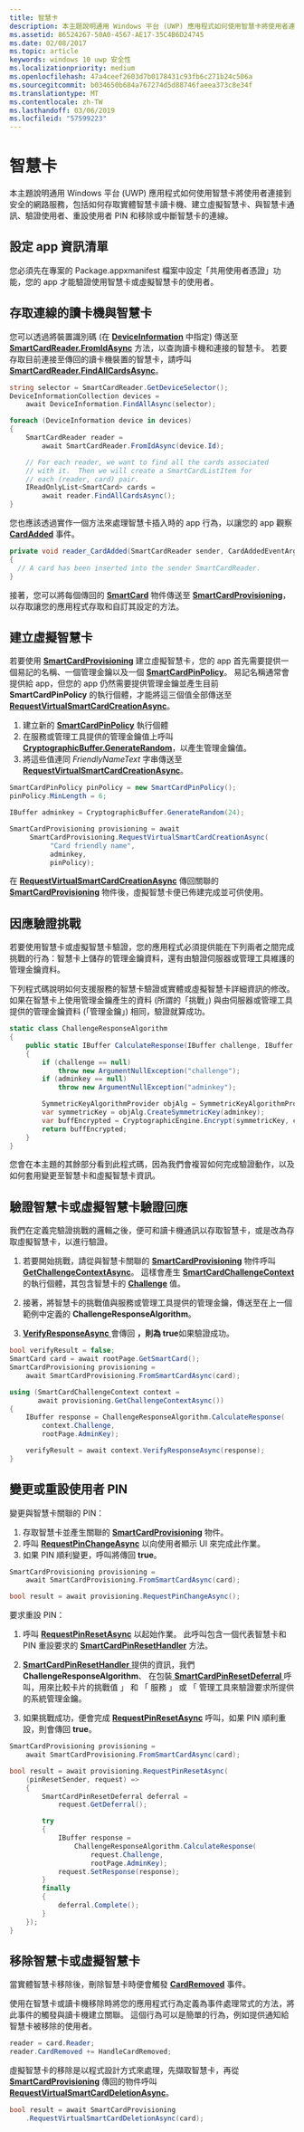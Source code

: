 ```yaml
---
title: 智慧卡
description: 本主題說明通用 Windows 平台 (UWP) 應用程式如何使用智慧卡將使用者連接到安全的網路服務，包括如何存取實體智慧卡讀卡機、建立虛擬智慧卡、與智慧卡通訊、驗證使用者、重設使用者 PIN 和移除或中斷智慧卡的連線。
ms.assetid: 86524267-50A0-4567-AE17-35C4B6D24745
ms.date: 02/08/2017
ms.topic: article
keywords: windows 10 uwp 安全性
ms.localizationpriority: medium
ms.openlocfilehash: 47a4ceef2603d7b0178431c93fb6c271b24c506a
ms.sourcegitcommit: b034650b684a767274d5d88746faeea373c8e34f
ms.translationtype: MT
ms.contentlocale: zh-TW
ms.lasthandoff: 03/06/2019
ms.locfileid: "57599223"
---
```

# <a name="smart-cards"></a>智慧卡




本主題說明通用 Windows 平台 (UWP) 應用程式如何使用智慧卡將使用者連接到安全的網路服務，包括如何存取實體智慧卡讀卡機、建立虛擬智慧卡、與智慧卡通訊、驗證使用者、重設使用者 PIN 和移除或中斷智慧卡的連線。 

## <a name="configure-the-app-manifest"></a>設定 app 資訊清單


您必須先在專案的 Package.appxmanifest 檔案中設定「共用使用者憑證」功能，您的 app 才能驗證使用智慧卡或虛擬智慧卡的使用者。

## <a name="access-connected-card-readers-and-smart-cards"></a>存取連線的讀卡機與智慧卡


您可以透過將裝置識別碼 (在 [**DeviceInformation**](https://msdn.microsoft.com/library/windows/apps/br225393) 中指定) 傳送至 [**SmartCardReader.FromIdAsync**](https://msdn.microsoft.com/library/windows/apps/dn263890) 方法，以查詢讀卡機和連接的智慧卡。 若要存取目前連接至傳回的讀卡機裝置的智慧卡，請呼叫 [**SmartCardReader.FindAllCardsAsync**](https://msdn.microsoft.com/library/windows/apps/dn263887)。

```cs
string selector = SmartCardReader.GetDeviceSelector();
DeviceInformationCollection devices =
    await DeviceInformation.FindAllAsync(selector);

foreach (DeviceInformation device in devices)
{
    SmartCardReader reader =
        await SmartCardReader.FromIdAsync(device.Id);

    // For each reader, we want to find all the cards associated
    // with it.  Then we will create a SmartCardListItem for
    // each (reader, card) pair.
    IReadOnlyList<SmartCard> cards =
        await reader.FindAllCardsAsync();
}
```

您也應該透過實作一個方法來處理智慧卡插入時的 app 行為，以讓您的 app 觀察 [**CardAdded**](https://msdn.microsoft.com/library/windows/apps/dn263866) 事件。

```cs
private void reader_CardAdded(SmartCardReader sender, CardAddedEventArgs args)
{
  // A card has been inserted into the sender SmartCardReader.
}
```

接著，您可以將每個傳回的 [**SmartCard**](https://msdn.microsoft.com/library/windows/apps/dn297565) 物件傳送至 [**SmartCardProvisioning**](https://msdn.microsoft.com/library/windows/apps/dn263801)，以存取讓您的應用程式存取和自訂其設定的方法。

## <a name="create-a-virtual-smart-card"></a>建立虛擬智慧卡


若要使用 [**SmartCardProvisioning**](https://msdn.microsoft.com/library/windows/apps/dn263801) 建立虛擬智慧卡，您的 app 首先需要提供一個易記的名稱、一個管理金鑰以及一個 [**SmartCardPinPolicy**](https://msdn.microsoft.com/library/windows/apps/dn297642)。 易記名稱通常會提供給 app，但您的 app 仍然需要提供管理金鑰並產生目前 **SmartCardPinPolicy** 的執行個體，才能將這三個值全部傳送至 [**RequestVirtualSmartCardCreationAsync**](https://msdn.microsoft.com/library/windows/apps/dn263830)。

1.  建立新的 [**SmartCardPinPolicy**](https://msdn.microsoft.com/library/windows/apps/dn297642) 執行個體
2.  在服務或管理工具提供的管理金鑰值上呼叫 [**CryptographicBuffer.GenerateRandom**](https://msdn.microsoft.com/library/windows/apps/br241392)，以產生管理金鑰值。
3.  將這些值連同 *FriendlyNameText* 字串傳送至 [**RequestVirtualSmartCardCreationAsync**](https://msdn.microsoft.com/library/windows/apps/dn263830)。

```cs
SmartCardPinPolicy pinPolicy = new SmartCardPinPolicy();
pinPolicy.MinLength = 6;

IBuffer adminkey = CryptographicBuffer.GenerateRandom(24);

SmartCardProvisioning provisioning = await
     SmartCardProvisioning.RequestVirtualSmartCardCreationAsync(
          "Card friendly name",
          adminkey,
          pinPolicy);
```

在 [**RequestVirtualSmartCardCreationAsync**](https://msdn.microsoft.com/library/windows/apps/dn263830) 傳回關聯的 [**SmartCardProvisioning**](https://msdn.microsoft.com/library/windows/apps/dn263801) 物件後，虛擬智慧卡便已佈建完成並可供使用。

## <a name="handle-authentication-challenges"></a>因應驗證挑戰


若要使用智慧卡或虛擬智慧卡驗證，您的應用程式必須提供能在下列兩者之間完成挑戰的行為：智慧卡上儲存的管理金鑰資料，還有由驗證伺服器或管理工具維護的管理金鑰資料。

下列程式碼說明如何支援服務的智慧卡驗證或實體或虛擬智慧卡詳細資訊的修改。 如果在智慧卡上使用管理金鑰產生的資料 (所謂的「挑戰」) 與由伺服器或管理工具提供的管理金鑰資料 (「管理金鑰」) 相同，驗證就算成功。

```cs
static class ChallengeResponseAlgorithm
{
    public static IBuffer CalculateResponse(IBuffer challenge, IBuffer adminkey)
    {
        if (challenge == null)
            throw new ArgumentNullException("challenge");
        if (adminkey == null)
            throw new ArgumentNullException("adminkey");

        SymmetricKeyAlgorithmProvider objAlg = SymmetricKeyAlgorithmProvider.OpenAlgorithm(SymmetricAlgorithmNames.TripleDesCbc);
        var symmetricKey = objAlg.CreateSymmetricKey(adminkey);
        var buffEncrypted = CryptographicEngine.Encrypt(symmetricKey, challenge, null);
        return buffEncrypted;
    }
}
```

您會在本主題的其餘部分看到此程式碼，因為我們會複習如何完成驗證動作，以及如何套用變更至智慧卡和虛擬智慧卡資訊。

## <a name="verify-smart-card-or-virtual-smart-card-authentication-response"></a>驗證智慧卡或虛擬智慧卡驗證回應


我們在定義完驗證挑戰的邏輯之後，便可和讀卡機通訊以存取智慧卡，或是改為存取虛擬智慧卡，以進行驗證。

1.  若要開始挑戰，請從與智慧卡關聯的 [**SmartCardProvisioning**](https://msdn.microsoft.com/library/windows/apps/dn263801) 物件呼叫 [**GetChallengeContextAsync**](https://msdn.microsoft.com/library/windows/apps/dn263811)。 這樣會產生 [**SmartCardChallengeContext**](https://msdn.microsoft.com/library/windows/apps/dn297570) 的執行個體，其包含智慧卡的 [**Challenge**](https://msdn.microsoft.com/library/windows/apps/dn297578) 值。

2.  接著，將智慧卡的挑戰值與服務或管理工具提供的管理金鑰，傳送至在上一個範例中定義的 **ChallengeResponseAlgorithm**。

3.  [**VerifyResponseAsync** ](https://msdn.microsoft.com/library/windows/apps/dn297627)會傳回 **，則為 true**如果驗證成功。

```cs
bool verifyResult = false;
SmartCard card = await rootPage.GetSmartCard();
SmartCardProvisioning provisioning =
    await SmartCardProvisioning.FromSmartCardAsync(card);

using (SmartCardChallengeContext context =
       await provisioning.GetChallengeContextAsync())
{
    IBuffer response = ChallengeResponseAlgorithm.CalculateResponse(
        context.Challenge,
        rootPage.AdminKey);

    verifyResult = await context.VerifyResponseAsync(response);
}
```

## <a name="change-or-reset-a-user-pin"></a>變更或重設使用者 PIN


變更與智慧卡關聯的 PIN：

1.  存取智慧卡並產生關聯的 [**SmartCardProvisioning**](https://msdn.microsoft.com/library/windows/apps/dn263801) 物件。
2.  呼叫 [**RequestPinChangeAsync**](https://msdn.microsoft.com/library/windows/apps/dn263823) 以向使用者顯示 UI 來完成此作業。
3.  如果 PIN 順利變更，呼叫將傳回 **true**。

```cs
SmartCardProvisioning provisioning =
    await SmartCardProvisioning.FromSmartCardAsync(card);

bool result = await provisioning.RequestPinChangeAsync();
```

要求重設 PIN：

1.  呼叫 [**RequestPinResetAsync**](https://msdn.microsoft.com/library/windows/apps/dn263825) 以起始作業。 此呼叫包含一個代表智慧卡和 PIN 重設要求的 [**SmartCardPinResetHandler**](https://msdn.microsoft.com/library/windows/apps/dn297701) 方法。
2.  [**SmartCardPinResetHandler** ](https://msdn.microsoft.com/library/windows/apps/dn297701)提供的資訊，我們**ChallengeResponseAlgorithm**、 在包裝[ **SmartCardPinResetDeferral** ](https://msdn.microsoft.com/library/windows/apps/dn297693)呼叫，用來比較卡片的挑戰值 」 和 「 服務 」 或 「 管理工具來驗證要求所提供的系統管理金鑰。

3.  如果挑戰成功，便會完成 [**RequestPinResetAsync**](https://msdn.microsoft.com/library/windows/apps/dn263825) 呼叫，如果 PIN 順利重設，則會傳回 **true**。

```cs
SmartCardProvisioning provisioning =
    await SmartCardProvisioning.FromSmartCardAsync(card);

bool result = await provisioning.RequestPinResetAsync(
    (pinResetSender, request) =>
    {
        SmartCardPinResetDeferral deferral =
            request.GetDeferral();

        try
        {
            IBuffer response =
                ChallengeResponseAlgorithm.CalculateResponse(
                    request.Challenge,
                    rootPage.AdminKey);
            request.SetResponse(response);
        }
        finally
        {
            deferral.Complete();
        }
    });
}
```

## <a name="remove-a-smart-card-or-virtual-smart-card"></a>移除智慧卡或虛擬智慧卡


當實體智慧卡移除後，刪除智慧卡時便會觸發 [**CardRemoved**](https://msdn.microsoft.com/library/windows/apps/dn263875) 事件。

使用在智慧卡或讀卡機移除時將您的應用程式行為定義為事件處理常式的方法，將此事件的觸發與讀卡機建立關聯。 這個行為可以是簡單的行為，例如提供通知給智慧卡被移除的使用者。

```cs
reader = card.Reader;
reader.CardRemoved += HandleCardRemoved;
```

虛擬智慧卡的移除是以程式設計方式來處理，先擷取智慧卡，再從 [**SmartCardProvisioning**](https://msdn.microsoft.com/library/windows/apps/dn263801) 傳回的物件呼叫 [**RequestVirtualSmartCardDeletionAsync**](https://msdn.microsoft.com/library/windows/apps/dn263850)。

```cs
bool result = await SmartCardProvisioning
    .RequestVirtualSmartCardDeletionAsync(card);
```
